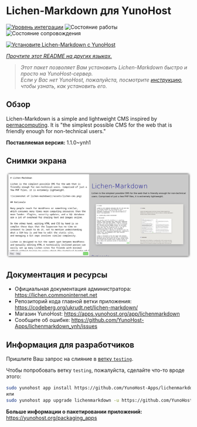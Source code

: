 <!--
Важно: этот README был автоматически сгенерирован <https://github.com/YunoHost/apps/tree/master/tools/readme_generator>
Он НЕ ДОЛЖЕН редактироваться вручную.
-->

# Lichen-Markdown для YunoHost

[![Уровень интеграции](https://apps.yunohost.org/badge/integration/lichenmarkdown)](https://ci-apps.yunohost.org/ci/apps/lichenmarkdown/)
![Состояние работы](https://apps.yunohost.org/badge/state/lichenmarkdown)
![Состояние сопровождения](https://apps.yunohost.org/badge/maintained/lichenmarkdown)

[![Установите Lichen-Markdown с YunoHost](https://install-app.yunohost.org/install-with-yunohost.svg)](https://install-app.yunohost.org/?app=lichenmarkdown)

*[Прочтите этот README на других языках.](./ALL_README.md)*

> *Этот пакет позволяет Вам установить Lichen-Markdown быстро и просто на YunoHost-сервер.*  
> *Если у Вас нет YunoHost, пожалуйста, посмотрите [инструкцию](https://yunohost.org/install), чтобы узнать, как установить его.*

## Обзор

Lichen-Markdown is a simple and lightweight CMS inspired by [permacomputing](https://permacomputing.net). It is "the simplest possible CMS for the web that is friendly enough for non-technical users."


**Поставляемая версия:** 1.1.0~ynh1

## Снимки экрана

![Снимок экрана Lichen-Markdown](./doc/screenshots/lichen-markdown-cms-boxshadow4.png)

## Документация и ресурсы

- Официальная документация администратора: <https://lichen.commoninternet.net>
- Репозиторий кода главной ветки приложения: <https://codeberg.org/ukrudt.net/lichen-markdown/>
- Магазин YunoHost: <https://apps.yunohost.org/app/lichenmarkdown>
- Сообщите об ошибке: <https://github.com/YunoHost-Apps/lichenmarkdown_ynh/issues>

## Информация для разработчиков

Пришлите Ваш запрос на слияние в [ветку `testing`](https://github.com/YunoHost-Apps/lichenmarkdown_ynh/tree/testing).

Чтобы попробовать ветку `testing`, пожалуйста, сделайте что-то вроде этого:

```bash
sudo yunohost app install https://github.com/YunoHost-Apps/lichenmarkdown_ynh/tree/testing --debug
или
sudo yunohost app upgrade lichenmarkdown -u https://github.com/YunoHost-Apps/lichenmarkdown_ynh/tree/testing --debug
```

**Больше информации о пакетировании приложений:** <https://yunohost.org/packaging_apps>
